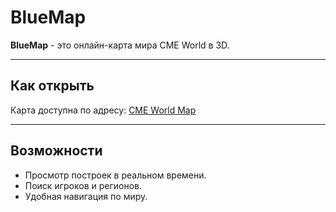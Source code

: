 # BlueMap

**BlueMap** - это онлайн-карта мира CME World в 3D.

---

## Как открыть
Карта доступна по адресу: [CME World Map](http://map.cmeworld.fun:25777)  

---

## Возможности
- Просмотр построек в реальном времени.  
- Поиск игроков и регионов.  
- Удобная навигация по миру.  

